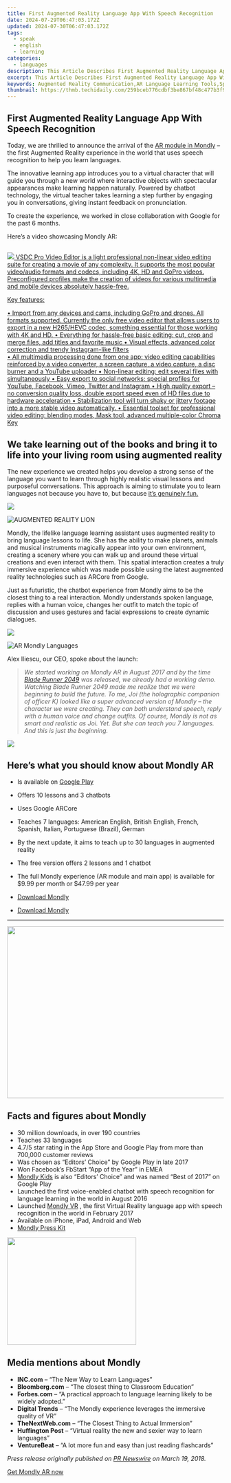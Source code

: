 ```yaml
---
title: First Augmented Reality Language App With Speech Recognition
date: 2024-07-29T06:47:03.172Z
updated: 2024-07-30T06:47:03.172Z
tags:
  - speak
  - english
  - learning
categories:
  - languages
description: This Article Describes First Augmented Reality Language App With Speech Recognition
excerpt: This Article Describes First Augmented Reality Language App With Speech Recognition
keywords: Augmented Reality Communication,AR Language Learning Tools,Speech Recognition Technology,Interactive Language Apps,Language Learning Innovations,AR Speech Language App,Cutting-Edge Language Apps
thumbnail: https://thmb.techidaily.com/259bceb776cdbf3be867bf48c477b3f9885a0b2e906117f4f6cafe9378e4fe6f.jpg
---
```


## First Augmented Reality Language App With Speech Recognition

 Today, we are thrilled to announce the arrival of the [AR module in Mondly](https://shop.mondly.com/affiliate.php?ACCOUNT=ATISTUDI&AFFILIATE=108875&PATH=https://www.mondly.com?AFFILIATE=108875) – the first Augmented Reality experience in the world that uses speech recognition to help you learn languages.

 The innovative learning app introduces you to a virtual character that will guide you through a new world where interactive objects with spectacular appearances make learning happen naturally. Powered by chatbot technology, the virtual teacher takes learning a step further by engaging you in conversations, giving instant feedback on pronunciation.

 To create the experience, we worked in close collaboration with Google for the past 6 months.

Here’s a video showcasing Mondly AR:

##

<!-- affiliate ads begin -->
<a href="https://secure.2checkout.com/order/checkout.php?PRODS=4693127&QTY=1&AFFILIATE=108875&CART=1"><img src="https://www.videosoftdev.com/images/video_editor/screenshots/1.jpg" border="0">
VSDC Pro Video Editor is a light professional non-linear video editing suite for creating a movie of any complexity. It supports the most popular video/audio formats and codecs, including 4K, HD and GoPro videos. Preconfigured profiles make the creation of videos for various multimedia and mobile devices absolutely hassle-free.

Key features:

•	Import from any devices and cams, including GoPro and drones. All formats supported. Сurrently the only free video editor that allows users to export in a new H265/HEVC codec, something essential for those working with 4K and HD.
•	Everything for hassle-free basic editing: cut, crop and merge files, add titles and favorite music
•	Visual effects, advanced color correction and trendy Instagram-like filters   
•	All multimedia processing done from one app: video editing capabilities reinforced by  a video converter, a screen capture, a video capture, a disc burner and a YouTube uploader
•	Non-linear editing: edit several files with simultaneously 
•	Easy export to social networks: special profiles for YouTube, Facebook, Vimeo, Twitter and Instagram
•	High quality export – no conversion quality loss, double export speed even of HD files due to hardware acceleration
•	Stabilization tool will turn shaky or jittery footage into a more stable video automatically. 
•	Essential toolset for professional video editing: blending modes, Mask tool, advanced multiple-color Chroma Key  
</a>
<!-- affiliate ads end -->
## We take learning out of the books and bring it to life into your living room using augmented reality

 The new experience we created helps you develop a strong sense of the language you want to learn through highly realistic visual lessons and purposeful conversations. This approach is aiming to stimulate you to learn languages not because you have to, but because [it’s genuinely fun.](https://shop.mondly.com/affiliate.php?ACCOUNT=ATISTUDI&AFFILIATE=108875&PATH=https://www.mondly.com?AFFILIATE=108875)

<!-- affiliate ads begin -->
<a href="https://estore.winxdvd.com/order/checkout.php?PRODS=1412049&QTY=1&AFFILIATE=108875&CART=1"><img src="https://www.winxdvd.com/affiliate/new-banner/pt-200x200.jpg" border="0"></a>
<!-- affiliate ads end -->
![AUGMENTED REALITY LION](https://media.giphy.com/media/ckAvyr8RNxvc0Tbued/giphy.gif "Introducing The First Augmented Reality Language App With Speech Recognition 2")

 Mondly, the lifelike language learning assistant uses augmented reality to bring language lessons to life. She has the ability to make planets, animals and musical instruments magically appear into your own environment, creating a scenery where you can walk up and around these virtual creations and even interact with them. This spatial interaction creates a truly immersive experience which was made possible using the latest augmented reality technologies such as ARCore from Google.

 Just as futuristic, the chatbot experience from Mondly aims to be the closest thing to a real interaction. Mondly understands spoken language, replies with a human voice, changes her outfit to match the topic of discussion and uses gestures and facial expressions to create dynamic dialogues.

<!-- affiliate ads begin -->
<a href="https://secure.2checkout.com/order/checkout.php?PRODS=3851691&QTY=1&AFFILIATE=108875&CART=1"><img src="http://www.aiseesoft.com/avangate/30p/banner.jpg" border="0"></a>
<!-- affiliate ads end -->
![AR Mondly Languages](https://media.giphy.com/media/5eF84ByiI55ql9Xyrk/giphy.gif "Introducing The First Augmented Reality Language App With Speech Recognition 3")

Alex Iliescu, our CEO, spoke about the launch:

> _We started working on Mondly AR in August 2017 and by the time [Blade Runner 2049](http://www.imdb.com/title/tt1856101/) was released, we already had a working demo. Watching Blade Runner 2049 made me realize that we were beginning to build the future. To me, Joi (the holographic companion of officer K) looked like a super advanced version of Mondly – the character we were creating. They can both understand speech, reply with a human voice and change outfits. Of course, Mondly is not as smart and realistic as Joi. Yet. But she can teach you 7 languages. And this is just the beginning._

<!-- affiliate ads begin -->
<a href="https://secure.2checkout.com/order/checkout.php?PRODS=3851655&QTY=1&AFFILIATE=108875&CART=1"><img src="http://www.aiseesoft.com/avangate/30p/banner.jpg" border="0"></a>
<!-- affiliate ads end -->
## Here’s what you should know about Mondly AR

* Is available on [Google Play](https://play.google.com/store/apps/details?id=com.atistudios.mondlyar.languages&hl=en)
* Offers 10 lessons and 3 chatbots
* Uses Google ARCore
* Teaches 7 languages: American English, British English, French, Spanish, Italian, Portuguese (Brazil), German
* By the next update, it aims to teach up to 30 languages in augmented reality
* The free version offers 2 lessons and 1 chatbot
* The full Mondly experience (AR module and main app) is available for $9.99 per month or $47.99 per year

* [Download Mondly](https://www.facebook.com/sharer/sharer.php?u=https%3A%2F%2Fwww.mondly.com%2Fblog%2Fintroducing-first-augmented-reality-language-app-speech-recognition%2F&t=Introducing+the+First+Augmented+Reality+Language+App+with+Speech+Recognition "Share on Facebook")
* [Download Mondly](https://shop.mondly.com/affiliate.php?ACCOUNT=ATISTUDI&AFFILIATE=108875&PATH=https://www.mondly.com?AFFILIATE=108875)

---

<!-- affiliate ads begin -->
<a href="https://aidotcom.pxf.io/c/5597632/2086436/19576" target="_top" id="2086436"><img src="//a.impactradius-go.com/display-ad/19576-2086436" border="0" alt="" width="1500" height="400"/></a><img height="0" width="0" src="https://imp.pxf.io/i/5597632/2086436/19576" style="position:absolute;visibility:hidden;" border="0" />
<!-- affiliate ads end -->
## Facts and figures about Mondly

* 30 million downloads, in over 190 countries
* Teaches 33 languages
* 4.7/5 star rating in the App Store and Google Play from more than 700,000 customer reviews
* Was chosen as “Editors’ Choice” by Google Play in late 2017
* Won Facebook’s FbStart “App of the Year” in EMEA
* [Mondly Kids](https://play.google.com/store/apps/details?id=com.atistudios.mondly.kids.languages) is also “Editors’ Choice” and was named “Best of 2017” on Google Play
* Launched the first voice-enabled chatbot with speech recognition for language learning in the world in August 2016
* Launched [Mondly VR](https://www.oculus.com/experiences/quest/4214902388537196/?utm%5Fsource=mondly&utm%5Fcampaign=blog&utm%5Fchannel=direct) , the first Virtual Reality language app with speech recognition in the world in February 2017
* Available on iPhone, iPad, Android and Web
* [Mondly Press Kit](https://www.dropbox.com/sh/vo4j5214zvwdxy5/AAC20VxIgpuiEe7ED2%5F37VNEa?dl=0)

<!-- affiliate ads begin -->
<a href="https://imp.i357552.net/c/5597632/863039/11832" target="_top" id="863039"><img src="//a.impactradius-go.com/display-ad/11832-863039" border="0" alt="" width="300" height="250"/></a>
<!-- affiliate ads end -->
## Media mentions about Mondly

* **INC.com** – “The New Way to Learn Languages”
* **Bloomberg.com** – “The closest thing to Classroom Education”
* **Forbes.com** – “A practical approach to language learning likely to be widely adopted.”
* **Digital Trends** – “The Mondly experience leverages the immersive quality of VR”
* **TheNextWeb.com** – “The Closest Thing to Actual Immersion”
* **Huffington Post** – “Virtual reality the new and sexier way to learn languages”
* **VentureBeat** – “A lot more fun and easy than just reading flashcards”

 _Press release originally published on [PR Newswire](https://www.prnewswire.com/news-releases/mondly-launches-the-first-augmented-reality-experience-that-uses-speech-recognition-to-teach-languages-677259213.html) on March 19, 2018._

[Get Mondly AR now](https://play.google.com/store/apps/details?id=com.atistudios.mondlyar.languages&hl=en "Get Mondly AR now")

<ins class="adsbygoogle"
     style="display:block"
     data-ad-format="autorelaxed"
     data-ad-client="ca-pub-7571918770474297"
     data-ad-slot="1223367746"></ins>



<ins class="adsbygoogle"
     style="display:block"
     data-ad-client="ca-pub-7571918770474297"
     data-ad-slot="8358498916"
     data-ad-format="auto"
     data-full-width-responsive="true"></ins>


